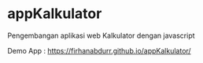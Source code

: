 # appKalkulator
Pengembangan aplikasi web Kalkulator dengan javascript

Demo App : https://firhanabdurr.github.io/appKalkulator/
